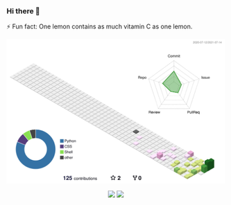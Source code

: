 ### Hi there 👋
⚡ Fun fact: One lemon contains as much vitamin C as one lemon.

![](./profile-3d-contrib/profile-season-animate.svg)

<div align="center">
<img src="https://github-readme-stats.vercel.app/api?username=urasakikeisuke&count_private=true&show_icons=true">
<img src="https://github-readme-stats.vercel.app/api/top-langs/?username=urasakikeisuke">
</div>

